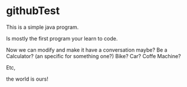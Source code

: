 # githubTest
This is a simple java program.

Is mostly the first program your learn to code.

Now we can modify and make it have a conversation maybe?
Be a Calculator? (an specific for something one?)
Bike? Car? Coffe Machine?

Etc,

the world is ours!